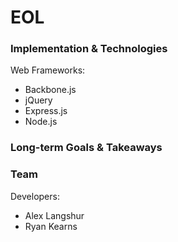 # EOL

### Implementation & Technologies

Web Frameworks:
- Backbone.js
- jQuery
- Express.js
- Node.js

### Long-term Goals & Takeaways

### Team

Developers:
- Alex Langshur
- Ryan Kearns
